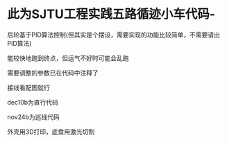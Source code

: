 # 此为SJTU工程实践五路循迹小车代码-

后轮基于PID算法控制(但其实是个摆设，需要实现的功能比较简单，不需要请出PID算法)

能较快地跑到终点，但运气不好时可能会乱跑

需要调整的参数已在代码中注释了

接线看配图就行

dec10b为直行代码

nov24b为巡线代码

外壳用3D打印，底盘用激光切割
